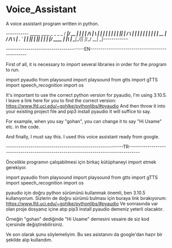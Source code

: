 # Voice_Assistant
A voice assistant program written in python.
                                                                                                                 
                               
               
                               
                               
                               
----------- _____  ____  _    _       _   _ 
 / ____|/ __ \| |  | |   /\   | \ | |
| |  __| |  | | |__| |  /  \  |  \| |
| | |_ | |  | |  __  | / /\ \ | . ` |
| |__| | |__| | |  | |/ ____ \| |\  |
 \_____|\____/|_|  |_/_/    \_\_| \_|------------
                                               
                                                                                                                        
                                                                                                                     
 
 
 
 --------------------------------------EN-----------------------------------------------
 
 
 
First of all, it is necessary to import several libraries in order for the program to run.

import pyaudio
from playsound import playsound
from gtts import gTTS
import speech_recognition
import os

It's important to use the correct python version for pyaudio, I'm using 3.10.5. I leave a link here for you to find the correct version: https://www.lfd.uci.edu/~gohlke/pythonlibs/#pyaudio
And then throw it into your existing project file and
pip3 install pyaudio
It will suffice to say.

For example, when you say "gohan", you can change it to say "Hi Usame" etc. in the code.


And finally, I must say this. I used this voice assistant ready from google.


---------------------------------------------------------TR-----------------------------------------------------------------------------------




Öncelikle programın çalışabilmesi için birkaç kütüphaneyi import etmek gerekiyor.

import pyaudio
from playsound import playsound
from gtts import gTTS 
import speech_recognition 
import os

pyaudio için doğru python sürümünü kullanmak önemli, ben 3.10.5 kullanıyorum. Sizlerin de doğru sürümü bulması için buraya link bırakıyorum: https://www.lfd.uci.edu/~gohlke/pythonlibs/#pyaudio
Ve sonrasında var olan proje dosyanız içine atıp
pip3 install pyaudio 
demeniz yeterli olacaktır.

Örneğin "gohan" dediğinde "Hi Usame" demesini vesaire de siz kod içersinde değiştirebilirsiniz.


Ve son olarak şunu söylemeliyim. Bu ses asistanını da google'dan hazır bir şekilde alıp kullandım.













